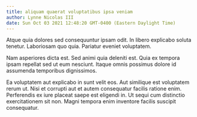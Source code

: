 ```yaml
---
title: aliquam quaerat voluptatibus ipsa veniam
author: Lynne Nicolas III
date: Sun Oct 03 2021 12:48:20 GMT-0400 (Eastern Daylight Time)
---
```

Atque quia dolores sed consequuntur ipsam odit. In libero explicabo soluta tenetur. Laboriosam quo quia. Pariatur eveniet voluptatem.

 Nam asperiores dicta est. Sed animi quia deleniti est. Quia ex tempora ipsam repellat sed ut eum nesciunt. Itaque omnis possimus dolore id assumenda temporibus dignissimos.

 Ea voluptatem aut explicabo in sunt velit eos. Aut similique est voluptatem rerum ut. Nisi et corrupti aut et autem consequatur facilis ratione enim. Perferendis ex iure placeat saepe est eligendi in. Ut sequi cum distinctio exercitationem sit non. Magni tempora enim inventore facilis suscipit consequatur.